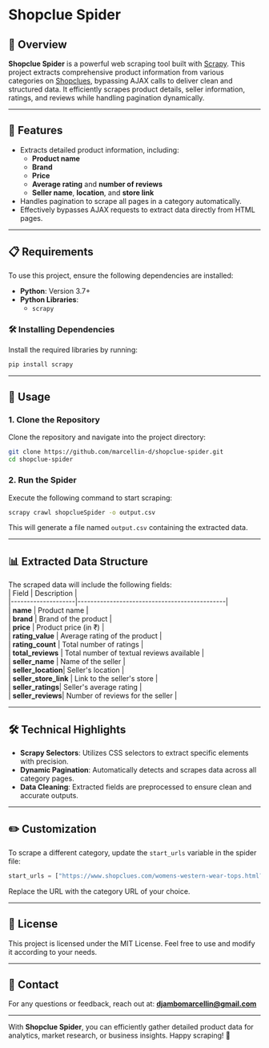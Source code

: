 # Shopclue Spider  

## 📖 **Overview**  
**Shopclue Spider** is a powerful web scraping tool built with [Scrapy](https://scrapy.org). This project extracts comprehensive product information from various categories on [Shopclues](https://www.shopclues.com), bypassing AJAX calls to deliver clean and structured data. It efficiently scrapes product details, seller information, ratings, and reviews while handling pagination dynamically.  

---

## 🚀 **Features**  
- Extracts detailed product information, including:  
  - **Product name**  
  - **Brand**  
  - **Price**  
  - **Average rating** and **number of reviews**  
  - **Seller name**, **location**, and **store link**  
- Handles pagination to scrape all pages in a category automatically.  
- Effectively bypasses AJAX requests to extract data directly from HTML pages.  

---

## 📋 **Requirements**  
To use this project, ensure the following dependencies are installed:  

- **Python**: Version 3.7+  
- **Python Libraries**:  
  - `scrapy`  

### 🛠️ **Installing Dependencies**  
Install the required libraries by running:  
```bash
pip install scrapy
```

---

## 📂 **Usage**  

### **1. Clone the Repository**  
Clone the repository and navigate into the project directory:  
```bash
git clone https://github.com/marcellin-d/shopclue-spider.git
cd shopclue-spider
```

### **2. Run the Spider**  
Execute the following command to start scraping:  
```bash
scrapy crawl shopclueSpider -o output.csv
```  
This will generate a file named `output.csv` containing the extracted data.  

---

## 📊 **Extracted Data Structure**  
The scraped data will include the following fields:  
| Field             | Description                                  |  
|--------------------|----------------------------------------------|  
| **name**          | Product name                                |  
| **brand**         | Brand of the product                        |  
| **price**         | Product price (in ₹)                        |  
| **rating_value**  | Average rating of the product               |  
| **rating_count**  | Total number of ratings                     |  
| **total_reviews** | Total number of textual reviews available   |  
| **seller_name**   | Name of the seller                          |  
| **seller_location**| Seller's location                          |  
| **seller_store_link** | Link to the seller's store              |  
| **seller_ratings**| Seller's average rating                     |  
| **seller_reviews**| Number of reviews for the seller            |  

---

## 🛠️ **Technical Highlights**  
- **Scrapy Selectors**: Utilizes CSS selectors to extract specific elements with precision.  
- **Dynamic Pagination**: Automatically detects and scrapes data across all category pages.  
- **Data Cleaning**: Extracted fields are preprocessed to ensure clean and accurate outputs.  

---

## ✏️ **Customization**  
To scrape a different category, update the `start_urls` variable in the spider file:  
```python
start_urls = ["https://www.shopclues.com/womens-western-wear-tops.html?page=1"]
```  
Replace the URL with the category URL of your choice.  

---

## 📜 **License**  
This project is licensed under the MIT License. Feel free to use and modify it according to your needs.  

---
## 📧 **Contact**  
For any questions or feedback, reach out at: **djambomarcellin@gmail.com**  

---

With **Shopclue Spider**, you can efficiently gather detailed product data for analytics, market research, or business insights. Happy scraping! 🚀  
